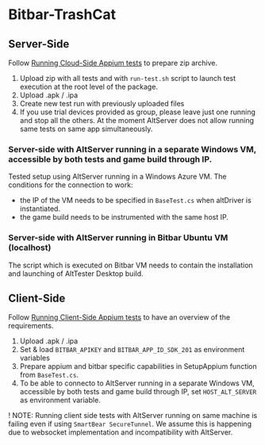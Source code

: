 # Bitbar-TrashCat

## Server-Side

Follow [Running Cloud-Side Appium tests](https://support.smartbear.com/bitbar/docs/en/mobile-app-tests/automated-testing/appium-support/running-cloud-side-appium-tests.html) to prepare zip archive.

1. Upload zip with all tests and with `run-test.sh` script to launch test execution at the root level of the package.
2. Upload .apk / .ipa
3. Create new test run with previously uploaded files
4. If you use trial devices provided as group, please leave just one running and stop all the others. At the moment AltServer does not allow running same tests on same app simultaneously.

### Server-side with AltServer running in a separate Windows VM, accessible by both tests and game build through IP.

Tested setup using AltServer running in a Windows Azure VM. The conditions for the connection to work:
- the IP of the VM needs to be specified in `BaseTest.cs` when altDriver is instantiated.
- the game build needs to be instrumented with the same host IP.

### Server-side with AltServer running in Bitbar Ubuntu VM (localhost)

The script which is executed on Bitbar VM needs to contain the installation and launching of AltTester Desktop build.

## Client-Side

Follow [Running Client-Side Appium tests](https://support.smartbear.com/bitbar/docs/en/mobile-app-tests/automated-testing/appium-support/running-client-side-appium-tests.html) to have an overview of the requirements.

1. Upload .apk / .ipa
2. Set & load `BITBAR_APIKEY` and `BITBAR_APP_ID_SDK_201` as environment variables
3. Prepare appium and bitbar specific capabilities in SetupAppium function from `BaseTest.cs`.
4. To be able to connecto to AltServer running in a separate Windows VM, accessible by both tests and game build through IP, set `HOST_ALT_SERVER` as environment variable.


! NOTE: Running client side tests with AltServer running on same machine is failing even if using `SmartBear SecureTunnel`. We assume this is happening due to websocket implementation and incompatibility with AltServer.